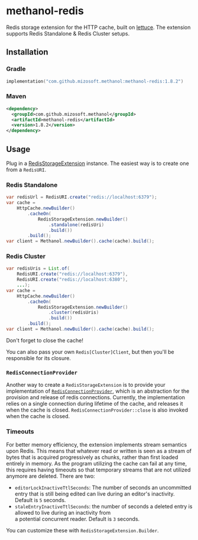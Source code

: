 # methanol-redis

Redis storage extension for the HTTP cache, built on [lettuce](https://github.com/redis/lettuce). The extension supports
Redis Standalone & Redis Cluster setups.

## Installation

### Gradle

```kotlin
implementation("com.github.mizosoft.methanol:methanol-redis:1.8.2")
```

### Maven

```xml
<dependency>
  <groupId>com.github.mizosoft.methanol</groupId>
  <artifactId>methanol-redis</artifactId>
  <version>1.8.2</version>
</dependency>
```

## Usage

Plug in a [RedisStorageExtension](https://mizosoft.github.io/methanol/api/latest/methanol.redis/com/github/mizosoft/methanol/store/redis/RedisStorageExtension.html) instance.
The easiest way is to create one from a `RedisURI`.

### Redis Standalone

```java
var redisUrl = RedisURI.create("redis://localhost:6379");
var cache =
    HttpCache.newBuilder()
        .cacheOn(
            RedisStorageExtension.newBuilder()
                .standalone(redisUri)
                .build())
        .build();
var client = Methanol.newBuilder().cache(cache).build();
```

### Redis Cluster

```java
var redisUris = List.of(
    RedisURI.create("redis://localhost:6379"),
    RedisURI.create("redis://localhost:6380"),
    ...);
var cache =
    HttpCache.newBuilder()
        .cacheOn(
            RedisStorageExtension.newBuilder()
                .cluster(redisUris)
                .build())
        .build();
var client = Methanol.newBuilder().cache(cache).build();
```

Don't forget to close the cache!

You can also pass your own `Redis[Cluster]Client`, but then you'll be responsible for its closure.

### `RedisConnectionProvider`

Another way to create a `RedisStorageExtension` is to provide your implementation of [`RedisConnectionProvider`](https://mizosoft.github.io/methanol/api/latest/methanol.redis/com/github/mizosoft/methanol/store/redis/RedisConnectionProvider.html),
which is an abstraction for the provision and release of redis connections. Currently, the implementation relies on
a single connection during lifetime of the cache, and releases it when the cache is closed. `RedisConnectionProvider::close` is also invoked when the cache is closed.

### Timeouts

For better memory efficiency, the extension implements stream semantics upon Redis. This means that whatever
read or written is seen as a stream of bytes that is acquired progressively as chunks, rather than first loaded entirely
in memory. As the program utilizing the cache can fail at any time, this requires having timeouts so that temporary
streams that are not utilized anymore are deleted. There are two:

- `editorLockInactiveTtlSeconds`: The number of seconds an uncommitted entry that is still being edited can live during
  an editor's inactivity. Default is `5` seconds.
- `staleEntryInactiveTtlSeconds`: the number of seconds a deleted entry is allowed to live during an inactivity from  
  a potential concurrent reader. Default is `3` seconds.

You can customize these with `RedisStorageExtension.Builder`.
